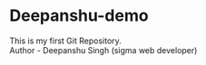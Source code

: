 # Deepanshu-demo
This is my first Git Repository.
<br>
Author - Deepanshu Singh (sigma web developer)

